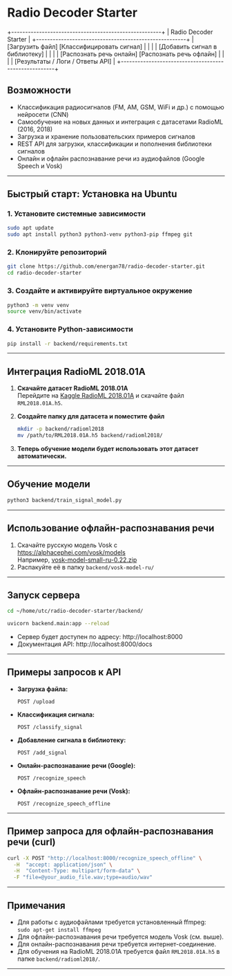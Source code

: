 # Radio Decoder Starter
+------------------------------------------------------+
|                Radio Decoder Starter                 |
+------------------------------------------------------+
| [Загрузить файл] 
[Классифицировать сигнал]          |
|                                                      |
| [Добавить сигнал в библиотеку]                       |
|                                                      |
| [Распознать речь онлайн]  [Распознать речь офлайн]   |
|                                                      |
| [Результаты / Логи / Ответы API]                     |
+------------------------------------------------------+
## Возможности

- Классификация радиосигналов (FM, AM, GSM, WiFi и др.) с помощью нейросети (CNN)
- Самообучение на новых данных и интеграция с датасетами RadioML (2016, 2018)
- Загрузка и хранение пользовательских примеров сигналов
- REST API для загрузки, классификации и пополнения библиотеки сигналов
- Онлайн и офлайн распознавание речи из аудиофайлов (Google Speech и Vosk)

---

## Быстрый старт: Установка на Ubuntu

### 1. Установите системные зависимости

```bash
sudo apt update
sudo apt install python3 python3-venv python3-pip ffmpeg git
```

### 2. Клонируйте репозиторий

```bash
git clone https://github.com/energan78/radio-decoder-starter.git
cd radio-decoder-starter
```

### 3. Создайте и активируйте виртуальное окружение

```bash
python3 -m venv venv
source venv/bin/activate
```

### 4. Установите Python-зависимости

```bash
pip install -r backend/requirements.txt
```

---

## Интеграция RadioML 2018.01A

1. **Скачайте датасет RadioML 2018.01A**  
   Перейдите на [Kaggle RadioML 2018.01A](https://www.kaggle.com/datasets/pinxau1000/radioml2018) и скачайте файл `RML2018.01A.h5`.

2. **Создайте папку для датасета и поместите файл**  
   ```bash
   mkdir -p backend/radioml2018
   mv /path/to/RML2018.01A.h5 backend/radioml2018/
   ```

3. **Теперь обучение модели будет использовать этот датасет автоматически.**

---

## Обучение модели

```bash
python3 backend/train_signal_model.py
```

---

## Использование офлайн-распознавания речи

1. Скачайте русскую модель Vosk с https://alphacephei.com/vosk/models  
   Например, [vosk-model-small-ru-0.22.zip](https://alphacephei.com/vosk/models/vosk-model-small-ru-0.22.zip)
2. Распакуйте её в папку `backend/vosk-model-ru/`

---

## Запуск сервера

```bash
cd ~/home/utc/radio-decoder-starter/backend/

uvicorn backend.main:app --reload
```

- Сервер будет доступен по адресу: http://localhost:8000
- Документация API: http://localhost:8000/docs

---

## Примеры запросов к API

- **Загрузка файла:**
  ```
  POST /upload
  ```
- **Классификация сигнала:**
  ```
  POST /classify_signal
  ```
- **Добавление сигнала в библиотеку:**
  ```
  POST /add_signal
  ```
- **Онлайн-распознавание речи (Google):**
  ```
  POST /recognize_speech
  ```
- **Офлайн-распознавание речи (Vosk):**
  ```
  POST /recognize_speech_offline
  ```

---

## Пример запроса для офлайн-распознавания речи (curl)

```bash
curl -X POST "http://localhost:8000/recognize_speech_offline" \
  -H  "accept: application/json" \
  -H  "Content-Type: multipart/form-data" \
  -F "file=@your_audio_file.wav;type=audio/wav"
```

---

## Примечания

- Для работы с аудиофайлами требуется установленный ffmpeg:  
  `sudo apt-get install ffmpeg`
- Для офлайн-распознавания речи требуется модель Vosk (см. выше).
- Для онлайн-распознавания речи требуется интернет-соединение.
- Для обучения на RadioML 2018.01A требуется файл `RML2018.01A.h5` в папке `backend/radioml2018/`.

---
